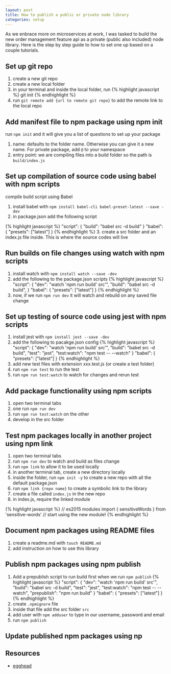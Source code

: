 ```yaml
---
layout: post
title: How to publish a public or private node library
categories: setup
---
```


As we enbrace more on microservices at work, I was tasked to build the new order management feature api as a private (public also included) node library. Here is the step by step guide to how to set one up based on a couple tutorials.
<!--more-->

## Set up git repo
1. create a new git repo
2. create a new local folder
3. in your terminal and inside the local folder, run {% highlight javascript %} git init {% endhighlight %}
4. run `git remote add {url to remote git repo}` to add the remote link to the local repo

## Add manifest file to npm package using npm init
run `npm init` and it will give you a list of questions to set up your package
  1. name: defaults to the folder name. Otherwise you can give it a new name. For private package, add `@` to your namespace
  2. entry point: we are compiling files into a build folder so the path is `build/index.js`

## Set up compilation of source code using babel with npm scripts
compile build script using Babel
1. install babel with `npm install babel-cli babel-preset-latest --save -dev`
2. in package.json add the following script

{% highlight javascript %}
"script": {
  "build": "babel src -d build"
}
"babel": {
  "presets": ["latest"]
}
{% endhighlight %}
3. create a src folder and an index.js file inside.  This is where the source codes will live

## Run builds on file changes using watch with npm scripts
1. install watch with `npm install watch --save -dev`
2. add the following to the package.json scripts
{% highlight javascript %}
"script": {
  "dev": "watch 'npm run build' src'",
  "build": "babel src -d build",
}
"babel": {
  "presets": ["latest"]
}
{% endhighlight %}
3. now, if we run `npm run dev` it will watch and rebuild on any saved file change

## Set up testing of source code using jest with npm scripts
1. install jest with `npm install jest --save -dev`
2. add the following to pacakge.json config
{% highlight javascript %}
"script": {
  "dev": "watch 'npm run build' src'",
  "build": "babel src -d build",
  "test": "jest",
  "test:watch": "npm test -- --watch"
}
"babel": {
  "presets": ["latest"]
}
{% endhighlight %}
3. add new test files with extension xxx.test.js (or create a test folder)
4. run `npm run test` to run the test
5. run `npm run test:watch` to watch for changes and rerun test

## Add package functionality using npm scripts
1. open two terminal tabs
  1. one run `npm run dev`
  2. run `npm run test:watch` on the other
2. develop in the src folder

## Test npm packages locally in another project using npm link
1. open two terminal tabs
  1. run `npm run dev` to watch and build as files change
  2. run `npm link` to allow it to be used locally
2. in another terminal tab, create a new directory locally
3. inside the folder, run `npm init -y` to create a new repo with all the default package.json
4. run `npm link {repo name}` to create a symbolic link to the library
5. create a file called `index.js` in the new repo
6. in index.js, require the linked module

{% highlight javascript %}
// es2015 modules
import { sensitiveWords } from 'sensitive-words'
// start using the new module!
{% endhighlight %}

## Document npm packages using README files
1. create a readme.md with `touch README.md`
2. add instruction on how to use this library

## Publish npm packages using npm publish
1. Add a prepublish script to run build first when we run `npm publish`
{% highlight javascript %}
"script": {
  "dev": "watch 'npm run build' src'",
  "build": "babel src -d build",
  "test": "jest",
  "test:watch": "npm test -- --watch",
  "prepublish": "npm run build"
}
"babel": {
  "presets": ["latest"]
}
{% endhighlight %}
2. create `.npmignore` file
3. inside that file add the src folder `src`
4. add user with `npm adduser` to type in our username, password and email
5. run `npm publish`

## Update published npm packages using np


## Resources
* [egghead](https://egghead.io/lessons/javascript-add-manifest-files-to-npm-packages-using-npm-init)
